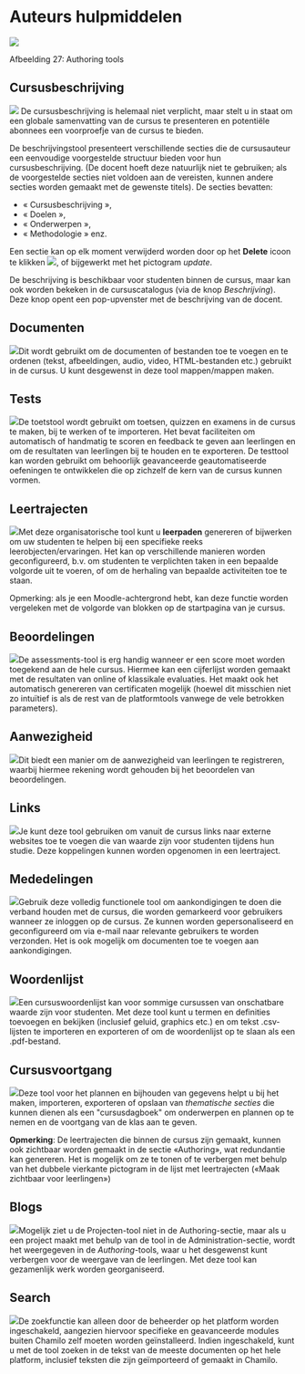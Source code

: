 # Auteurs hulpmiddelen

![](../../.gitbook/assets/images29%20%289%29.png)

Afbeelding 27: Authoring tools

## Cursusbeschrijving <a id="course-description"></a>

![](../../.gitbook/assets/graphics80%20%283%29.png) De cursusbeschrijving is helemaal niet verplicht, maar stelt u in staat om een globale samenvatting van de cursus te presenteren en potentiële abonnees een voorproefje van de cursus te bieden.

De beschrijvingstool presenteert verschillende secties die de cursusauteur een eenvoudige voorgestelde structuur bieden voor hun cursusbeschrijving. \(De docent hoeft deze natuurlijk niet te gebruiken; als de voorgestelde secties niet voldoen aan de vereisten, kunnen andere secties worden gemaakt met de gewenste titels\). De secties bevatten:

* « Cursusbeschrijving »,
* « Doelen »,
* « Onderwerpen »,
* « Methodologie » enz.

Een sectie kan op elk moment verwijderd worden door op het __Delete__ icoon te klikken ![](../../.gitbook/assets/graphics83%20%283%29.png), of bijgewerkt met het pictogram _update_.

De beschrijving is beschikbaar voor studenten binnen de cursus, maar kan ook worden bekeken in de cursuscatalogus \(via de knop _Beschrijving_\). Deze knop opent een pop-upvenster met de beschrijving van de docent.

## Documenten <a id="documents"></a>

![](../../.gitbook/assets/graphics85%20%283%29.png)Dit wordt gebruikt om de documenten of bestanden toe te voegen en te ordenen \(tekst, afbeeldingen, audio, video, HTML-bestanden etc.\) gebruikt in de cursus. U kunt desgewenst in deze tool mappen/mappen maken.

## Tests <a id="tests"></a>

![](../../.gitbook/assets/graphics86%20%283%29.png)De toetstool wordt gebruikt om toetsen, quizzen en examens in de cursus te maken, bij te werken of te importeren. Het bevat faciliteiten om automatisch of handmatig te scoren en feedback te geven aan leerlingen en om de resultaten van leerlingen bij te houden en te exporteren. De testtool kan worden gebruikt om behoorlijk geavanceerde geautomatiseerde oefeningen te ontwikkelen die op zichzelf de kern van de cursus kunnen vormen.

## Leertrajecten <a id="learning-paths"></a>

![](../../.gitbook/assets/graphics87%20%283%29.png)Met deze organisatorische tool kunt u **leerpaden** genereren of bijwerken om uw studenten te helpen bij een specifieke reeks leerobjecten/ervaringen. Het kan op verschillende manieren worden geconfigureerd, b.v. om studenten te verplichten taken in een bepaalde volgorde uit te voeren, of om de herhaling van bepaalde activiteiten toe te staan.

Opmerking: als je een Moodle-achtergrond hebt, kan deze functie worden vergeleken met de volgorde van blokken op de startpagina van je cursus.

## Beoordelingen <a id="assessments"></a>

![](../../.gitbook/assets/graphics88%20%283%29.png)De assessments-tool is erg handig wanneer er een score moet worden toegekend aan de hele cursus. Hiermee kan een cijferlijst worden gemaakt met de resultaten van online of klassikale evaluaties. Het maakt ook het automatisch genereren van certificaten mogelijk \(hoewel dit misschien niet zo intuïtief is als de rest van de platformtools vanwege de vele betrokken parameters\).

## Aanwezigheid <a id="attendances"></a>

![](../../.gitbook/assets/graphics89%20%283%29.png)Dit biedt een manier om de aanwezigheid van leerlingen te registreren, waarbij hiermee rekening wordt gehouden bij het beoordelen van beoordelingen.

## Links <a id="links"></a>

![](../../.gitbook/assets/graphics90%20%283%29.png)Je kunt deze tool gebruiken om vanuit de cursus links naar externe websites toe te voegen die van waarde zijn voor studenten tijdens hun studie. Deze koppelingen kunnen worden opgenomen in een leertraject.

## Mededelingen <a id="announcements"></a>

![](../../.gitbook/assets/graphics91%20%283%29.png)Gebruik deze volledig functionele tool om aankondigingen te doen die verband houden met de cursus, die worden gemarkeerd voor gebruikers wanneer ze inloggen op de cursus. Ze kunnen worden gepersonaliseerd en geconfigureerd om via e-mail naar relevante gebruikers te worden verzonden. Het is ook mogelijk om documenten toe te voegen aan aankondigingen.

## Woordenlijst <a id="glossary"></a>

![](../../.gitbook/assets/graphics92%20%283%29.png)Een cursuswoordenlijst kan voor sommige cursussen van onschatbare waarde zijn voor studenten. Met deze tool kunt u termen en definities toevoegen en bekijken \(inclusief geluid, graphics etc.\) en om tekst .csv-lijsten te importeren en exporteren of om de woordenlijst op te slaan als een .pdf-bestand.

## Cursusvoortgang <a id="course-progress"></a>

![](../../.gitbook/assets/graphics93%20%283%29.png)Deze tool voor het plannen en bijhouden van gegevens helpt u bij het maken, importeren, exporteren of opslaan van _thematische secties_ die kunnen dienen als een "cursusdagboek" om onderwerpen en plannen op te nemen en de voortgang van de klas aan te geven.

**Opmerking**: De leertrajecten die binnen de cursus zijn gemaakt, kunnen ook zichtbaar worden gemaakt in de sectie «Authoring», wat redundantie kan genereren. Het is mogelijk om ze te tonen of te verbergen met behulp van het dubbele vierkante pictogram in de lijst met leertrajecten \(«Maak zichtbaar voor leerlingen»\)

## Blogs <a id="blogs"></a>

![](../../.gitbook/assets/graphics94%20%283%29.png)Mogelijk ziet u de Projecten-tool niet in de Authoring-sectie, maar als u een project maakt met behulp van de tool in de Administration-sectie, wordt het weergegeven in de _Authoring_-tools, waar u het desgewenst kunt verbergen voor de weergave van de leerlingen. Met deze tool kan gezamenlijk werk worden georganiseerd.

## Search <a id="search"></a>

![](../../.gitbook/assets/graphics95%20%283%29.png)De zoekfunctie kan alleen door de beheerder op het platform worden ingeschakeld, aangezien hiervoor specifieke en geavanceerde modules buiten Chamilo zelf moeten worden geïnstalleerd. Indien ingeschakeld, kunt u met de tool zoeken in de tekst van de meeste documenten op het hele platform, inclusief teksten die zijn geïmporteerd of gemaakt in Chamilo.
